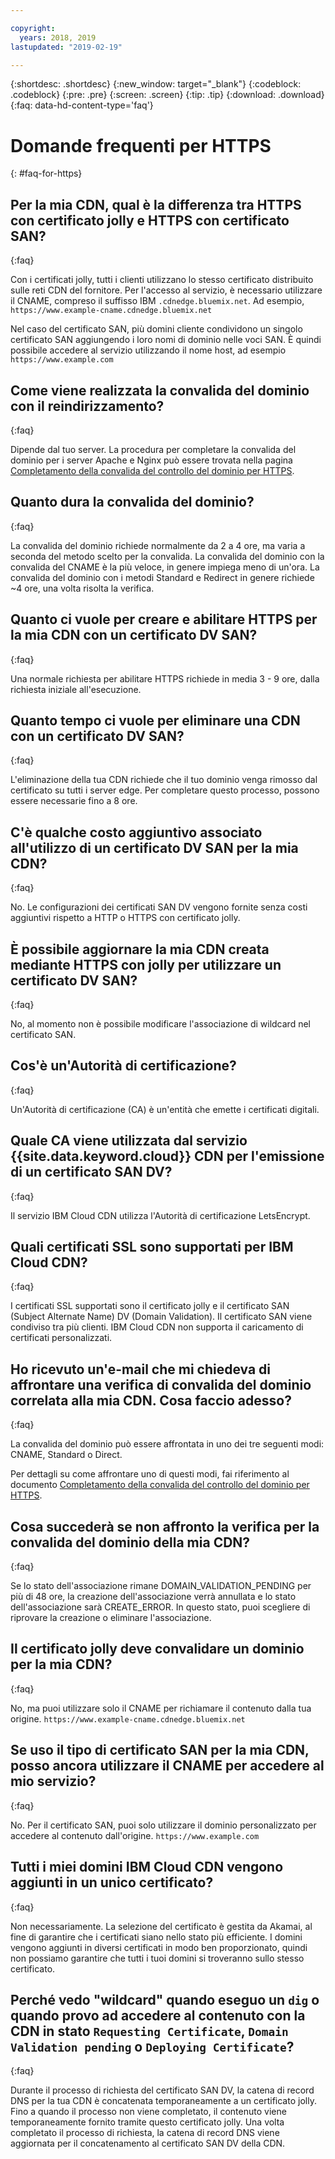 ```yaml
---

copyright:
  years: 2018, 2019
lastupdated: "2019-02-19"

---
```


{:shortdesc: .shortdesc}
{:new_window: target="_blank"}
{:codeblock: .codeblock}
{:pre: .pre}
{:screen: .screen}
{:tip: .tip}
{:download: .download}
{:faq: data-hd-content-type='faq'}

# Domande frequenti per HTTPS
{: #faq-for-https}

## Per la mia CDN, qual è la differenza tra HTTPS con certificato jolly e HTTPS con certificato SAN?
{:faq}

Con i certificati jolly, tutti i clienti utilizzano lo stesso certificato distribuito sulle reti CDN del fornitore. Per l'accesso al servizio, è necessario utilizzare il CNAME, compreso il suffisso IBM `.cdnedge.bluemix.net`. Ad esempio, `https://www.example-cname.cdnedge.bluemix.net`

Nel caso del certificato SAN, più domini cliente condividono un singolo certificato SAN aggiungendo i loro nomi di dominio nelle voci SAN. È quindi possibile accedere al servizio utilizzando il nome host, ad esempio `https://www.example.com`

## Come viene realizzata la convalida del dominio con il reindirizzamento?
{:faq}

Dipende dal tuo server. La procedura per completare la convalida del dominio per i server Apache e Nginx può essere trovata nella pagina [Completamento della convalida del controllo del dominio per HTTPS](/docs/infrastructure/CDN/how-to-https.html#redirect).

## Quanto dura la convalida del dominio?
{:faq}

La convalida del dominio richiede normalmente da 2 a 4 ore, ma varia a seconda del metodo scelto per la convalida. La convalida del dominio con la convalida del CNAME è la più veloce, in genere impiega meno di un'ora. La convalida del dominio con i metodi Standard e Redirect in genere richiede ~4 ore, una volta risolta la verifica.

## Quanto ci vuole per creare e abilitare HTTPS per la mia CDN con un certificato DV SAN?
{:faq}

Una normale richiesta per abilitare HTTPS richiede in media 3 - 9 ore, dalla richiesta iniziale all'esecuzione.

## Quanto tempo ci vuole per eliminare una CDN con un certificato DV SAN?
{:faq}

L'eliminazione della tua CDN richiede che il tuo dominio venga rimosso dal certificato su tutti i server edge. Per completare questo processo, possono essere necessarie fino a 8 ore.

## C'è qualche costo aggiuntivo associato all'utilizzo di un certificato DV SAN per la mia CDN?
{:faq}

No. Le configurazioni dei certificati SAN DV vengono fornite senza costi aggiuntivi rispetto a HTTP o HTTPS con certificato jolly.

## È possibile aggiornare la mia CDN creata mediante HTTPS con jolly per utilizzare un certificato DV SAN?
{:faq}

No, al momento non è possibile modificare l'associazione di wildcard nel certificato SAN.

## Cos'è un'Autorità di certificazione?
{:faq}

Un'Autorità di certificazione (CA) è un'entità che emette i certificati digitali.

## Quale CA viene utilizzata dal servizio {{site.data.keyword.cloud}} CDN per l'emissione di un certificato SAN DV?
{:faq}

Il servizio IBM Cloud CDN utilizza l'Autorità di certificazione LetsEncrypt.

## Quali certificati SSL sono supportati per IBM Cloud CDN?
{:faq}

I certificati SSL supportati sono il certificato jolly e il certificato SAN (Subject Alternate Name) DV (Domain Validation). Il certificato SAN viene condiviso tra più clienti. IBM Cloud CDN non supporta il caricamento di certificati personalizzati.

## Ho ricevuto un'e-mail che mi chiedeva di affrontare una verifica di convalida del dominio correlata alla mia CDN. Cosa faccio adesso?
{:faq}

La convalida del dominio può essere affrontata in uno dei tre seguenti modi: CNAME, Standard o Direct.

Per dettagli su come affrontare uno di questi modi, fai riferimento al documento [Completamento della convalida del controllo del dominio per HTTPS](/docs/infrastructure/CDN?topic=CDN-initial-steps-to-domain-control-validation).

## Cosa succederà se non affronto la verifica per la convalida del dominio della mia CDN?
{:faq}

Se lo stato dell'associazione rimane DOMAIN_VALIDATION_PENDING per più di 48 ore, la creazione dell'associazione verrà annullata e lo stato dell'associazione sarà CREATE_ERROR. In questo stato, puoi scegliere di riprovare la creazione o eliminare l'associazione.

## Il certificato jolly deve convalidare un dominio per la mia CDN?
{:faq}

No, ma puoi utilizzare solo il CNAME per richiamare il contenuto dalla tua origine. `https://www.example-cname.cdnedge.bluemix.net`

## Se uso il tipo di certificato SAN per la mia CDN, posso ancora utilizzare il CNAME per accedere al mio servizio?
{:faq}

No. Per il certificato SAN, puoi solo utilizzare il dominio personalizzato per accedere al contenuto dall'origine. `https://www.example.com`

## Tutti i miei domini IBM Cloud CDN vengono aggiunti in un unico certificato?
{:faq}

Non necessariamente. La selezione del certificato è gestita da Akamai, al fine di garantire che i certificati siano nello stato più efficiente. I domini vengono aggiunti in diversi certificati in modo ben proporzionato, quindi non possiamo garantire che tutti i tuoi domini si troveranno sullo stesso certificato.

## Perché vedo "wildcard" quando eseguo un `dig` o quando provo ad accedere al contenuto con la CDN in stato `Requesting Certificate`, `Domain Validation pending` o `Deploying Certificate`?
{:faq}

Durante il processo di richiesta del certificato SAN DV, la catena di record DNS per la tua CDN è concatenata temporaneamente a un certificato jolly. Fino a quando il processo non viene completato, il contenuto viene temporaneamente fornito tramite questo certificato jolly. Una volta completato il processo di richiesta, la catena di record DNS viene aggiornata per il concatenamento al certificato SAN DV della CDN.
